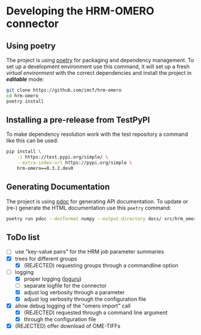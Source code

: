 # Developing the HRM-OMERO connector

## Using poetry

The project is using [poetry][d1] for packaging and dependency management. To set up a
development environment use this command, it will set up a fresh *virtual environment*
with the correct dependencies and install the project in ***editable*** mode:

```bash
git clone https://github.com/imcf/hrm-omero
cd hrm-omero
poetry install
```

## Installing a pre-release from TestPyPI

To make dependency resolution work with the test repository a command like this can be
used:

```bash
pip install \
    -i https://test.pypi.org/simple/ \
    --extra-index-url https://pypi.org/simple \
    hrm-omero==0.3.2.dev0
```

## Generating Documentation

The project is using [pdoc][d2] for generating API documentation. To update or (re-)
generate the HTML documentation use this `poetry` command:

```bash
poetry run pdoc --docformat numpy --output-directory docs/ src/hrm_omero/
```

## ToDo list

- [ ] use "key-value pairs" for the HRM job parameter summaries
- [x] trees for different groups
  - [x] (REJECTED) requesting groups through a commandline option
- [ ] logging
  - [x] proper logging ([loguru][d3])
  - [ ] separate logfile for the connector
  - [x] adjust log verbosity through a parameter
  - [x] adjust log verbosity through the configuration file
- [x] allow debug logging of the "omero import" call
  - [x] (REJECTED) requested through a command line argument
  - [x] through the configuration file
- [x] (REJECTED) offer download of OME-TIFFs

[d1]: https://python-poetry.org/
[d2]: https://pdoc.dev/
[d3]: https://github.com/Delgan/loguru
